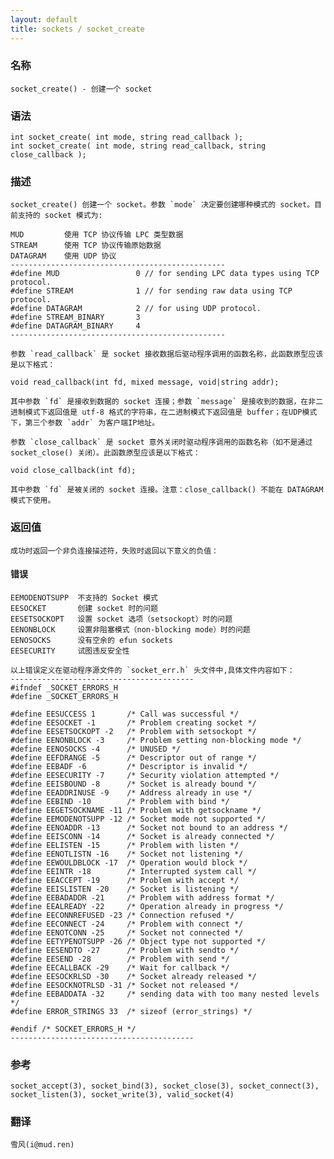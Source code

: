 ```yaml
---
layout: default
title: sockets / socket_create
---
```


### 名称

    socket_create() - 创建一个 socket

### 语法

    int socket_create( int mode, string read_callback );
    int socket_create( int mode, string read_callback, string close_callback );

### 描述

    socket_create() 创建一个 socket。参数 `mode` 决定要创建哪种模式的 socket。目前支持的 socket 模式为:

    MUD         使用 TCP 协议传输 LPC 类型数据
    STREAM      使用 TCP 协议传输原始数据
    DATAGRAM    使用 UDP 协议
    ------------------------------------------------
    #define MUD                 0 // for sending LPC data types using TCP protocol.
    #define STREAM              1 // for sending raw data using TCP protocol.
    #define DATAGRAM            2 // for using UDP protocol.
    #define STREAM_BINARY       3
    #define DATAGRAM_BINARY     4
    ------------------------------------------------

    参数 `read_callback` 是 socket 接收数据后驱动程序调用的函数名称，此函数原型应该是以下格式：

    void read_callback(int fd, mixed message, void|string addr);

    其中参数 `fd` 是接收到数据的 socket 连接；参数 `message` 是接收到的数据，在非二进制模式下返回值是 utf-8 格式的字符串，在二进制模式下返回值是 buffer；在UDP模式下，第三个参数 `addr` 为客户端IP地址。

    参数 `close_callback` 是 socket 意外关闭时驱动程序调用的函数名称（如不是通过 socket_close() 关闭）。此函数原型应该是以下格式：

    void close_callback(int fd);

    其中参数 `fd` 是被关闭的 socket 连接。注意：close_callback() 不能在 DATAGRAM 模式下使用。

### 返回值

    成功时返回一个非负连接描述符，失败时返回以下意义的负值：

#### 错误

    EEMODENOTSUPP  不支持的 Socket 模式
    EESOCKET       创建 socket 时的问题
    EESETSOCKOPT   设置 socket 选项（setsockopt）时的问题
    EENONBLOCK     设置非阻塞模式（non-blocking mode）时的问题
    EENOSOCKS      没有空余的 efun sockets
    EESECURITY     试图违反安全性

    以上错误定义在驱动程序源文件的 `socket_err.h` 头文件中,具体文件内容如下：
    -----------------------------------------
    #ifndef _SOCKET_ERRORS_H
    #define _SOCKET_ERRORS_H

    #define EESUCCESS 1       /* Call was successful */
    #define EESOCKET -1       /* Problem creating socket */
    #define EESETSOCKOPT -2   /* Problem with setsockopt */
    #define EENONBLOCK -3     /* Problem setting non-blocking mode */
    #define EENOSOCKS -4      /* UNUSED */
    #define EEFDRANGE -5      /* Descriptor out of range */
    #define EEBADF -6         /* Descriptor is invalid */
    #define EESECURITY -7     /* Security violation attempted */
    #define EEISBOUND -8      /* Socket is already bound */
    #define EEADDRINUSE -9    /* Address already in use */
    #define EEBIND -10        /* Problem with bind */
    #define EEGETSOCKNAME -11 /* Problem with getsockname */
    #define EEMODENOTSUPP -12 /* Socket mode not supported */
    #define EENOADDR -13      /* Socket not bound to an address */
    #define EEISCONN -14      /* Socket is already connected */
    #define EELISTEN -15      /* Problem with listen */
    #define EENOTLISTN -16    /* Socket not listening */
    #define EEWOULDBLOCK -17  /* Operation would block */
    #define EEINTR -18        /* Interrupted system call */
    #define EEACCEPT -19      /* Problem with accept */
    #define EEISLISTEN -20    /* Socket is listening */
    #define EEBADADDR -21     /* Problem with address format */
    #define EEALREADY -22     /* Operation already in progress */
    #define EECONNREFUSED -23 /* Connection refused */
    #define EECONNECT -24     /* Problem with connect */
    #define EENOTCONN -25     /* Socket not connected */
    #define EETYPENOTSUPP -26 /* Object type not supported */
    #define EESENDTO -27      /* Problem with sendto */
    #define EESEND -28        /* Problem with send */
    #define EECALLBACK -29    /* Wait for callback */
    #define EESOCKRLSD -30    /* Socket already released */
    #define EESOCKNOTRLSD -31 /* Socket not released */
    #define EEBADDATA -32     /* sending data with too many nested levels */
    #define ERROR_STRINGS 33  /* sizeof (error_strings) */

    #endif /* SOCKET_ERRORS_H */
    -----------------------------------------

### 参考

    socket_accept(3), socket_bind(3), socket_close(3), socket_connect(3), socket_listen(3), socket_write(3), valid_socket(4)

### 翻译 ###

    雪风(i@mud.ren)
